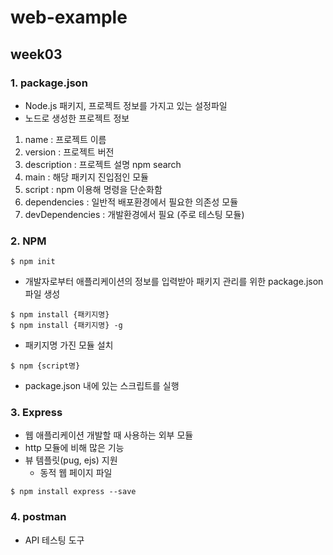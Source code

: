 # web-example

## week03

### 1. package.json

- Node.js 패키지, 프로젝트 정보를 가지고 있는 설정파일
- 노드로 생성한 프로젝트 정보

1. name : 프로젝트 이름
2. version : 프로젝트 버전
3. description : 프로젝트 설명 npm search
4. main : 해당 패키지 진입점인 모듈
5. script : npm 이용해 명령을 단순화함
6. dependencies : 일반적 배포환경에서 필요한 의존성 모듈
7. devDependencies : 개발환경에서 필요 (주로 테스팅 모듈)

### 2. NPM

```
$ npm init
```

- 개발자로부터 애플리케이션의 정보를 입력받아 패키지 관리를 위한 package.json 파일 생성

```
$ npm install {패키지명}
$ npm install {패키지명} -g
```

- 패키지명 가진 모듈 설치

```
$ npm {script명}
```

- package.json 내에 있는 스크립트를 실행

### 3. Express

- 웹 애플리케이션 개발할 때 사용하는 외부 모듈
- http 모듈에 비해 많은 기능
- 뷰 템플릿(pug, ejs) 지원
  - 동적 웹 페이지 파일

```
$ npm install express --save
```

### 4. postman

- API 테스팅 도구
